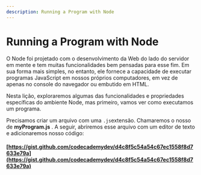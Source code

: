 ```yaml
---
description: Running a Program with Node
---
```


# Running a Program with Node

O Node foi projetado com o desenvolvimento da Web do lado do servidor em mente e tem muitas funcionalidades bem pensadas para esse fim. Em sua forma mais simples, no entanto, ele fornece a capacidade de executar programas JavaScript em nossos próprios computadores, em vez de apenas no console do navegador ou embutido em HTML.

Nesta lição, exploraremos algumas das funcionalidades e propriedades específicas do ambiente Node, mas primeiro, vamos ver como executamos um programa.

Precisamos criar um arquivo com uma `.js`extensão. Chamaremos o nosso de **myProgram.js** . A seguir, abriremos esse arquivo com um editor de texto e adicionaremos nosso código:

#### [https://gist.github.com/codecademydev/d4c8f5c54a54c67ec1558f8d7633e79a](https://gist.github.com/codecademydev/d4c8f5c54a54c67ec1558f8d7633e79a)


